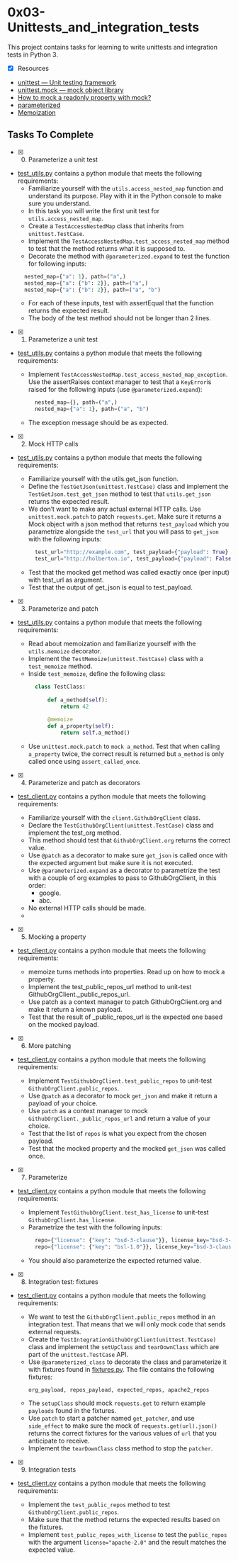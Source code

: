 # 0x03-Unittests_and_integration_tests
This project contains tasks for learning to write unittests and integration tests in Python 3.

+ [x] Resources
 + [unittest — Unit testing framework](https://docs.python.org/3/library/unittest.html)
 + [unittest.mock — mock object library](https://docs.python.org/3/library/unittest.mock.html)
 + [How to mock a readonly property with mock?](https://stackoverflow.com/questions/11836436/how-to-mock-a-readonly-property-with-mock)
 + [parameterized](https://pypi.org/project/parameterized/)
 + [Memoization](https://en.wikipedia.org/wiki/Memoization)

## Tasks To Complete
+ [x] 0. Parameterize a unit test 
 
 + [test_utils.py](test_utils.py) contains a python module that meets the following requirements:
   + Familiarize yourself with the `utils.access_nested_map` function and understand its purpose. Play with it in the Python console to make sure you understand.
   + In this task you will write the first unit test for `utils.access_nested_map`.
   + Create a `TestAccessNestedMap` class that inherits from `unittest.TestCase`.
   + Implement the `TestAccessNestedMap.test_access_nested_map` method to test that the method returns what it is supposed to.
   + Decorate the method with `@parameterized.expand` to test the function for following inputs:
    ```python
      nested_map={"a": 1}, path=("a",)
      nested_map={"a": {"b": 2}}, path=("a",)
      nested_map={"a": {"b": 2}}, path=("a", "b")
    ```
   + For each of these inputs, test with assertEqual that the function returns the expected result.
   + The body of the test method should not be longer than 2 lines.
     
+ [x] 1. Parameterize a unit test
 
+ [test_utils.py](test_utils.py) contains a python module that meets the following requirements:
 
  + Implement `TestAccessNestedMap.test_access_nested_map_exception`. Use the assertRaises context manager to test that a `KeyError`is raised for the following inputs (use `@parameterized.expand`):
    ```python 
      nested_map={}, path=("a",)
      nested_map={"a": 1}, path=("a", "b")
    ```
  + The exception message should be as expected.
    
+ [x] 2. Mock HTTP calls
 
+ [test_utils.py](test_utils.py) contains a python module that meets the following requirements:

    + Familiarize yourself with the utils.get_json function.
    +  Define the `TestGetJson(unittest.TestCase)` class and implement the `TestGetJson.test_get_json` method to test that `utils.get_json` returns the expected result.
    + We don’t want to make any actual external HTTP calls. Use `unittest.mock.patch` to patch `requests.get`. Make sure it returns a Mock object with a json method that returns `test_payload` which you parametrize alongside the `test_url` that you will pass to `get_json` with the following inputs:
      ```python
        test_url="http://example.com", test_payload={"payload": True}
        test_url="http://holberton.io", test_payload={"payload": False}
      ```
    + Test that the mocked get method was called exactly once (per input) with test_url as argument.
    + Test that the output of get_json is equal to test_payload.
      
+ [x] 3. Parameterize and patch

+ [test_utils.py](test_utils.py) contains a python module that meets the following requirements:

    + Read about memoization and familiarize yourself with the `utils.memoize` decorator.
    + Implement the `TestMemoize(unittest.TestCase)` class with a `test_memoize` method.
    + Inside `test_memoize`, define the following class:
      ```python
        class TestClass:
        
            def a_method(self):
                return 42
        
            @memoize
            def a_property(self):
                return self.a_method()
      ```
   + Use `unittest.mock.patch` to `mock a_method`. Test that when calling `a_property` twice, the correct result is returned but `a_method` is only called once using `assert_called_once`.

+ [x] 4. Parameterize and patch as decorators

+ [test_client.py](test_client.py) contains a python module that meets the following requirements:

   + Familiarize yourself with the `client.GithubOrgClient` class.
   + Declare the `TestGithubOrgClient(unittest.TestCase)` class and implement the test_org method.
   + This method should test that `GithubOrgClient.org` returns the correct value.
   + Use `@patch` as a decorator to make sure `get_json` is called once with the expected argument but make sure it is not executed.
   + Use `@parameterized.expand` as a decorator to parametrize the test with a couple of org examples to pass to GithubOrgClient, in this order:
      + google.
      + abc.
   + No external HTTP calls should be made.
   + 
+ [x] 5. Mocking a property

+ [test_client.py](test_client.py) contains a python module that meets the following requirements:

  + memoize turns methods into properties. Read up on how to mock a property.
  + Implement the test_public_repos_url method to unit-test GithubOrgClient._public_repos_url.
  + Use patch as a context manager to patch GithubOrgClient.org and make it return a known payload.
  + Test that the result of _public_repos_url is the expected one based on the mocked payload.
    
+ [x] 6. More patching

+ [test_client.py](test_client.py) contains a python module that meets the following requirements:

  + Implement `TestGithubOrgClient.test_public_repos` to unit-test `GithubOrgClient.public_repos`.
  + Use `@patch` as a decorator to mock `get_json` and make it return a payload of your choice.
  + Use `patch` as a context manager to mock `GithubOrgClient._public_repos_url` and return a value of your choice.
  + Test that the list of `repos` is what you expect from the chosen payload.
  + Test that the mocked property and the mocked `get_json` was called once.
    
+ [x] 7. Parameterize

+ [test_client.py](test_client.py) contains a python module that meets the following requirements:

  + Implement `TestGithubOrgClient.test_has_license` to unit-test `GithubOrgClient.has_license`.
  + Parametrize the test with the following inputs:
    ```python
      repo={"license": {"key": "bsd-3-clause"}}, license_key="bsd-3-clause"
      repo={"license": {"key": "bsl-1.0"}}, license_key="bsd-3-clause"
    ```
  + You should also parameterize the expected returned value.
    
+ [x] 8. Integration test: fixtures

+ [test_client.py](test_client.py) contains a python module that meets the following requirements:

  + We want to test the `GithubOrgClient.public_repos` method in an integration test. That means that we will only mock code that sends external requests.
  + Create the `TestIntegrationGithubOrgClient(unittest.TestCase)` class and implement the `setUpClass` and `tearDownClass` which are part of the `unittest.TestCase` API.
  + Use `@parameterized_class` to decorate the class and parameterize it with fixtures found in [fixtures.py](fixtures.py). The file contains the following fixtures:
    ```
    org_payload, repos_payload, expected_repos, apache2_repos
    ```
  + The `setupClass` should mock `requests.get` to return example `payloads` found in the fixtures.
  + Use `patch` to start a patcher named `get_patcher`, and use `side_effect` to make sure the mock of `requests.get(url).json()` returns the correct fixtures for the various values of `url` that you anticipate to receive.
  + Implement the `tearDownClass` class method to stop the `patcher`.
    
 + [x] 9. Integration tests
 
+ [test_client.py](test_client.py) contains a python module that meets the following requirements:

  + Implement the `test_public_repos` method to test `GithubOrgClient.public_repos`.
  + Make sure that the method returns the expected results based on the fixtures.
  + Implement `test_public_repos_with_license` to test the `public_repos` with the argument `license="apache-2.0"` and  the result matches the expected value.
